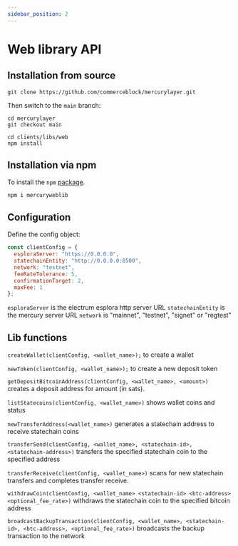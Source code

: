 ```yaml
---
sidebar_position: 2
---
```


# Web library API

## Installation from source

```
git clone https://github.com/commerceblock/mercurylayer.git
```

Then switch to the `main` branch:

```
cd mercurylayer
git checkout main
```

```
cd clients/libs/web
npm install
```

## Installation via npm

To install the `npm` [package](https://www.npmjs.com/package/mercuryweblib). 

```
npm i mercuryweblib
```

## Configuration

Define the config object:

```js
const clientConfig = {
  esploraServer: "https://0.0.0.0",
  statechainEntity: "http://0.0.0.0:8500",
  network: "testnet",
  feeRateTolerance: 5,
  confirmationTarget: 2,
  maxFee: 1
};
```

`esploraServer` is the electrum esplora http server URL 
`statechainEntity` is the mercury server URL
`network` is "mainnet", "testnet", "signet" or "regtest"

## Lib functions

`createWallet(clientConfig, <wallet_name>);` to create a wallet

`newToken(clientConfig, <wallet_name>);` to create a new deposit token

`getDepositBitcoinAddress(clientConfig, <wallet_name>, <amount>)` creates a deposit address for amount (in sats). 

`listStatecoins(clientConfig, <wallet_name>)` shows wallet coins and status

`newTransferAddress(<wallet_name>)` generates a statechain address to receive statechain coins

`transferSend(clientConfig, <wallet_name>, <statechain-id>, <statechain-address>)` transfers the specified statechain coin to the specified address

`transferReceive(clientConfig, <wallet_name>)` scans for new statechain transfers and completes transfer receive. 

`withdrawCoin(clientConfig, <wallet_name> <statechain-id> <btc-address> <optional_fee_rate>)` withdraws the statechain coin to the specified bitcoin address

`broadcastBackupTransaction(clientConfig, <wallet_name>, <statechain-id>, <btc-address>, <optional_fee_rate>)` broadcasts the backup transaction to the network
